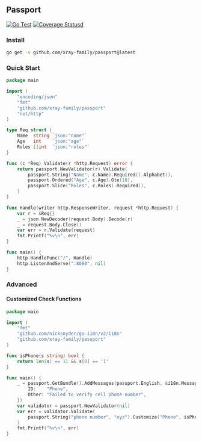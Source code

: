 ## Passport

[![Go Test](https://github.com/xray-family/passport/actions/workflows/go.yml/badge.svg)](https://github.com/xray-family/passport/actions/workflows/go.yml) [![Coverage Statusd][1]][2]

[1]: https://codecov.io/gh/lxzan/passport/branch/main/graph/badge.svg

[2]: https://codecov.io/gh/lxzan/passport

### Install

```bash
go get -v github.com/xray-family/passport@latest
```

### Quick Start

```go
package main

import (
    "encoding/json"
    "fmt"
    "github.com/xray-family/passport"
    "net/http"
)

type Req struct {
    Name  string `json:"name"`
    Age   int    `json:"age"`
    Roles []int  `json:"roles"`
}

func (c *Req) Validate(r *http.Request) error {
    return passport.NewValidator(r).Validate(
        passport.String("Name", c.Name).Required().Alphabet(),
        passport.Ordered("Age", c.Age).Gte(18),
        passport.Slice("Roles", c.Roles).Required(),
    )
}

func Handle(writer http.ResponseWriter, request *http.Request) {
    var r = &Req{}
    _ = json.NewDecoder(request.Body).Decode(r)
    _ = request.Body.Close()
    var err = r.Validate(request)
    fmt.Printf("%v\n", err)
}

func main() {
    http.HandleFunc("/", Handle)
    http.ListenAndServe(":8080", nil)
}

```

### Advanced

#### Customized Check Functions

```go
package main

import (
    "fmt"
    "github.com/nicksnyder/go-i18n/v2/i18n"
    "github.com/xray-family/passport"
)

func isPhone(s string) bool {
    return len(s) == 11 && s[0] == '1'
}

func main() {
    _ = passport.GetBundle().AddMessages(passport.English, &i18n.Message{
        ID:    "Phone",
        Other: "Failed to verify cell phone number",
    })
    var validator = passport.NewValidator(nil)
    var err = validator.Validate(
        passport.String("phone number", "xyz").Customize("Phone", isPhone),
    )
    fmt.Printf("%v\n", err)
}
```

